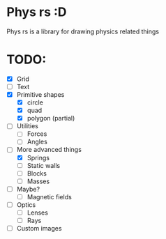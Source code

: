 # Phys rs :D

Phys rs is a library for drawing physics related things

# TODO:

-   [x] Grid
-   [ ] Text
-   [x] Primitive shapes
    -   [x] circle
    -   [x] quad
    -   [x] polygon (partial)
-   [ ] Utilities
    -   [ ] Forces
    -   [ ] Angles
-   [ ] More advanced things
    -   [x] Springs
    -   [ ] Static walls
    -   [ ] Blocks
    -   [ ] Masses
-   [ ] Maybe?
    -   [ ] Magnetic fields
-   [ ] Optics
    -   [ ] Lenses
    -   [ ] Rays
-   [ ] Custom images
